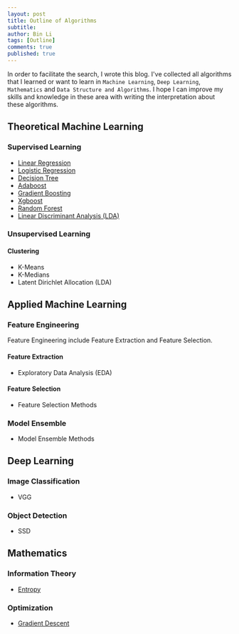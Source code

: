 ```yaml
---
layout: post
title: Outline of Algorithms
subtitle:
author: Bin Li
tags: [Outline]
comments: true
published: true
---
```


In order to facilitate the search, I wrote this blog. I've collected all algorithms that I learned or want to learn in `Machine Learning`, `Deep Learning`, `Mathematics` and `Data Structure and Algorithms`. I hope I can improve my skills and knowledge in these area with writing the interpretation about these algorithms. 

## Theoretical Machine Learning
### Supervised Learning
* [Linear Regression](https://binlidaily.github.io/2018-06-03-regression/)
* [Logistic Regression](https://binlidaily.github.io/2017-10-03-Logistics-Regression/)
* [Decision Tree](https://binlidaily.github.io/2018-09-11-decision-tree/)
* [Adaboost](https://binlidaily.github.io/2018-10-29-adaboost/)
* [Gradient Boosting](https://binlidaily.github.io/2018-12-05-gradient-boosting/)
* [Xgboost](https://binlidaily.github.io/2018-10-29-xgboost/)
* [Random Forest](https://binlidaily.github.io/2018-12-11-random-forest/)
* [Linear Discriminant Analysis (LDA)](https://binlidaily.github.io/2018-08-30-linear-discriminant-analysis/)

### Unsupervised Learning
#### Clustering
* K-Means
* K-Medians
* Latent Dirichlet Allocation (LDA)

## Applied Machine Learning
### Feature Engineering
Feature Engineering include Feature Extraction and Feature Selection.
#### Feature Extraction
* Exploratory Data Analysis (EDA)

#### Feature Selection
* Feature Selection Methods

### Model Ensemble
* Model Ensemble Methods

## Deep Learning
### Image Classification
* VGG


### Object Detection
* SSD


## Mathematics
### Information Theory
* [Entropy](https://binlidaily.github.io/2018-10-23-information-theory/)

### Optimization
* [Gradient Descent](https://binlidaily.github.io/2018-04-24-gradient-descent/)